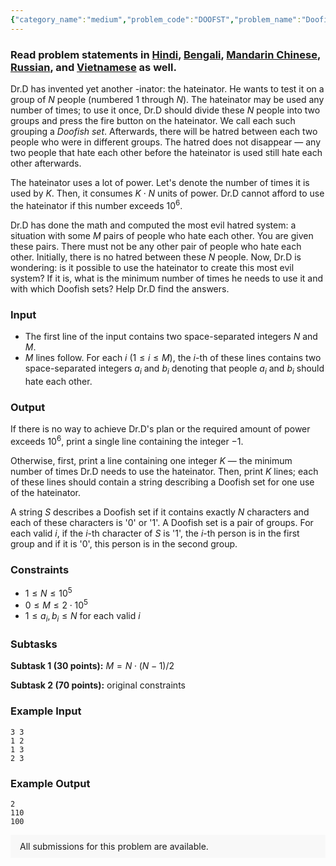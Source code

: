 ```yaml
---
{"category_name":"medium","problem_code":"DOOFST","problem_name":"Doofish Set","problemComponents":{"constraints":"","constraintsState":false,"subtasks":"","subtasksState":false,"inputFormat":"","inputFormatState":false,"outputFormat":"","outputFormatState":false,"sampleTestCases":{"0":{"id":1,"input":"3 3\n1 2\n1 3\n2 3","output":"2\n110\n100","explanation":"","isDeleted":false}}},"video_editorial_url":"","languages_supported":{"0":"CPP14","1":"C","2":"JAVA","3":"PYTH 3.6","4":"PYTH","5":"PYP3","6":"CS2","7":"ADA","8":"PYPY","9":"TEXT","10":"PAS fpc","11":"NODEJS","12":"RUBY","13":"PHP","14":"GO","15":"HASK","16":"TCL","17":"PERL","18":"SCALA","19":"LUA","20":"kotlin","21":"BASH","22":"JS","23":"LISP sbcl","24":"rust","25":"PAS gpc","26":"BF","27":"CLOJ","28":"R","29":"D","30":"CAML","31":"FORT","32":"ASM","33":"swift","34":"FS","35":"WSPC","36":"LISP clisp","37":"SQL","38":"SCM guile","39":"PERL6","40":"ERL","41":"CLPS","42":"ICK","43":"NICE","44":"PRLG","45":"ICON","46":"COB","47":"SCM chicken","48":"PIKE","49":"SCM qobi","50":"ST","51":"NEM"},"max_timelimit":1,"source_sizelimit":50000,"problem_author":"kmaaszraa","problem_tester":null,"date_added":"14-08-2019","tags":{"0":"anand20","1":"depth","2":"kmaaszraa","3":"long_challenge","4":"sept19"},"problem_difficulty_level":"Medium","best_tag":"Depth First Search","editorial_url":"https://discuss.codechef.com/problems/DOOFST","time":{"view_start_date":1568626202,"submit_start_date":1568626202,"visible_start_date":1568626202,"end_date":1735669800},"is_direct_submittable":false,"problemDiscussURL":"https://discuss.codechef.com/search?q=DOOFST","is_proctored":false,"visitedContests":{},"layout":"problem"}
---
```

### Read problem statements in [Hindi](https://www.codechef.com/download/translated/SEPT19/hindi/DOOFST.pdf), [Bengali](https://www.codechef.com/download/translated/SEPT19/bengali/DOOFST.pdf), [Mandarin Chinese](https://www.codechef.com/download/translated/SEPT19/mandarin/DOOFST.pdf), [Russian](https://www.codechef.com/download/translated/SEPT19/russian/DOOFST.pdf), and [Vietnamese](https://www.codechef.com/download/translated/SEPT19/vietnamese/DOOFST.pdf) as well.

Dr.D has invented yet another -inator: the hateinator. He wants to test it on a group of $N$ people (numbered $1$ through $N$). The hateinator may be used any number of times; to use it once, Dr.D should divide these $N$ people into two groups and press the fire button on the hateinator. We call each such grouping a *Doofish set*. Afterwards, there will be hatred between each two people who were in different groups. The hatred does not disappear ― any two people that hate each other before the hateinator is used still hate each other afterwards.

The hateinator uses a lot of power. Let's denote the number of times it is used by $K$. Then, it consumes $K \cdot N$ units of power. Dr.D cannot afford to use the hateinator if this number exceeds $10^6$.

Dr.D has done the math and computed the most evil hatred system: a situation with some $M$ pairs of people who hate each other. You are given these pairs. There must not be any other pair of people who hate each other. Initially, there is no hatred between these $N$ people. Now, Dr.D is wondering: is it possible to use the hateinator to create this most evil system? If it is, what is the minimum number of times he needs to use it and with which Doofish sets? Help Dr.D find the answers.

### Input
- The first line of the input contains two space-separated integers $N$ and $M$.
- $M$ lines follow. For each $i$ ($1 \le i \le M$), the $i$-th of these lines contains two space-separated integers $a_i$ and $b_i$ denoting that people $a_i$ and $b_i$ should hate each other.

### Output
If there is no way to achieve Dr.D's plan or the required amount of power exceeds $10^6$, print a single line containing the integer $-1$.

Otherwise, first, print a line containing one integer $K$ ― the minimum number of times Dr.D needs to use the hateinator. Then, print $K$ lines; each of these lines should contain a string describing a Doofish set for one use of the hateinator.

A string $S$ describes a Doofish set if it contains exactly $N$ characters and each of these characters is '0' or '1'. A Doofish set is a pair of groups. For each valid $i$, if the $i$-th character of $S$ is '1', the $i$-th person is in the first group and if it is '0', this person is in the second group.

### Constraints
- $1 \le N \le 10^5$
- $0 \le M \le 2 \cdot 10^5$
- $1 \le a_i, b_i \le N$ for each valid $i$

### Subtasks
**Subtask 1 (30 points):** $M = N \cdot (N - 1) / 2$

**Subtask 2 (70 points):** original constraints

### Example Input
```
3 3
1 2
1 3
2 3
```

### Example Output
```
2
110
100
```

<aside style='background: #f8f8f8;padding: 10px 15px;'><div>All submissions for this problem are available.</div></aside>